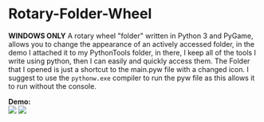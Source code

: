 # Rotary-Folder-Wheel
**WINDOWS ONLY**
A rotary wheel "folder" written in Python 3 and PyGame, allows you to change the appearance of an actively accessed folder, in the demo I attached it to my PythonTools folder, in there, I keep all of the tools I write using python, then I can easily and quickly access them. The Folder that I opened is just a shortcut to the main.pyw file with a changed icon. I suggest to use the ```pythonw.exe``` compiler to run the pyw file as this allows it to run without the console.

**Demo:**<br>
<img src="https://i.ibb.co/ftGdcJd/demo.gif">
<img src="https://i.ibb.co/vZjmV0L/image.png">
